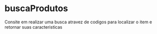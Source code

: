 # buscaProdutos
Consite em realizar uma busca atravez de codigos para localizar o item e retornar suas caracteristicas
